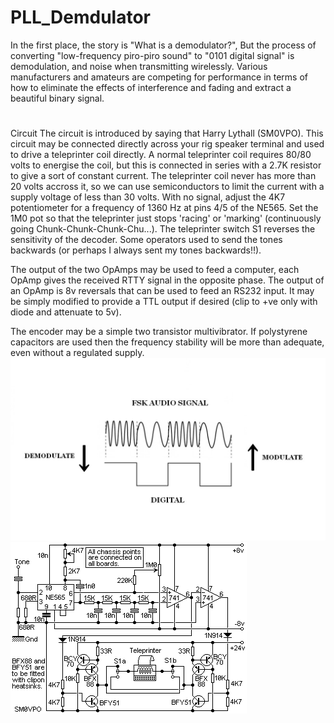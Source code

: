 # PLL_Demdulator
In the first place, the story is "What is a demodulator?", But the process of converting "low-frequency piro-piro sound" to "0101 digital signal" is demodulation, and noise when transmitting wirelessly. Various manufacturers and amateurs are competing for performance in terms of how to eliminate the effects of interference and fading and extract a beautiful binary signal.


# 
Circuit
The circuit is introduced by saying that Harry Lythall (SM0VPO).
This circuit may be connected directly across your rig speaker terminal and used to drive a teleprinter coil directly. A normal teleprinter coil requires 80/80 volts to energise the coil, but this is connected in series with a 2.7K resistor to give a sort of constant current. The teleprinter coil never has more than 20 volts accross it, so we can use semiconductors to limit the current with a supply voltage of less than 30 volts. With no signal, adjust the 4K7 potentiometer for a frequency of 1360 Hz at pins 4/5 of the NE565. Set the 1M0 pot so that the teleprinter just stops 'racing' or 'marking' (continuously going Chunk-Chunk-Chunk-Chu...). The teleprinter switch S1 reverses the sensitivity of the decoder. Some operators used to send the tones backwards (or perhaps I always sent my tones backwards!!).

The output of the two OpAmps may be used to feed a computer, each OpAmp gives the received RTTY signal in the opposite phase. The output of an OpAmp is 8v reversals that can be used to feed an RS232 input. It may be simply modified to provide a TTL output if desired (clip to +ve only with diode and attenuate to 5v).

The encoder may be a simple two transistor multivibrator. If polystyrene capacitors are used then the frequency stability will be more than adequate, even without a regulated supply.
![demod](https://github.com/Sayapatri/baudot_decoder/blob/main/diagram/MO_DEMO-l.jpg)
![ckt](https://github.com/Sayapatri/baudot_decoder/blob/main/diagram/g8tgl-tu.gif)
